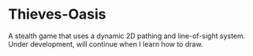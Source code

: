 # Thieves-Oasis
A stealth game that uses a dynamic 2D pathing and line-of-sight system. Under development, will continue when I learn how to draw.
